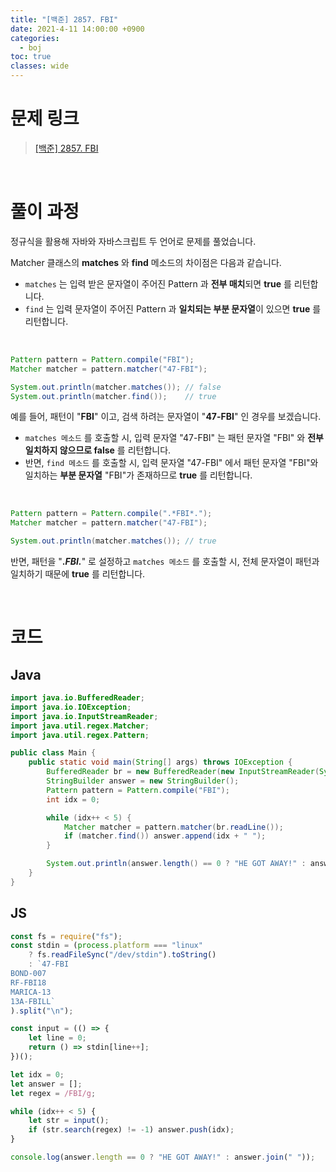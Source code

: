 ```yaml
---
title: "[백준] 2857. FBI"
date: 2021-4-11 14:00:00 +0900
categories:
  - boj
toc: true
classes: wide
---
```


# 문제 링크

> [[백준] 2857. FBI](https://www.acmicpc.net/problem/2857)

<br>

# 풀이 과정

정규식을 활용해 자바와 자바스크립트 두 언어로 문제를 풀었습니다.

Matcher 클래스의 **matches** 와 **find** 메소드의 차이점은 다음과 같습니다.

- `matches` 는 입력 받은 문자열이 주어진 Pattern 과 **전부 매치**되면 **true** 를 리턴합니다.
- `find` 는 입력 문자열이 주어진 Pattern 과 **일치되는 부분 문자열**이 있으면 **true** 를 리턴합니다.

<br>

```java
Pattern pattern = Pattern.compile("FBI");
Matcher matcher = pattern.matcher("47-FBI");

System.out.println(matcher.matches()); // false
System.out.println(matcher.find());    // true
```

예를 들어, 패턴이 "**FBI**" 이고, 검색 하려는 문자열이 "**47-FBI**" 인 경우를 보겠습니다.

- `matches 메소드` 를 호출할 시, 입력 문자열 "47-FBI" 는 패턴 문자열 "FBI" 와 **전부 일치하지 않으므로 false** 를 리턴합니다.
- 반면, `find 메소드` 를 호출할 시, 입력 문자열 "47-FBI" 에서 패턴 문자열 "FBI"와 일치하는 **부분 문자열** "FBI"가 존재하므로 **true** 를 리턴합니다.

<br>

```java
Pattern pattern = Pattern.compile(".*FBI*.");
Matcher matcher = pattern.matcher("47-FBI");

System.out.println(matcher.matches()); // true
```

반면, 패턴을 "**.*FBI.***" 로 설정하고 `matches 메소드` 를 호출할 시, 전체 문자열이 패턴과 일치하기 때문에 **true** 를 리턴합니다.

<br>

# 코드

## Java

```java
import java.io.BufferedReader;
import java.io.IOException;
import java.io.InputStreamReader;
import java.util.regex.Matcher;
import java.util.regex.Pattern;

public class Main {
    public static void main(String[] args) throws IOException {
        BufferedReader br = new BufferedReader(new InputStreamReader(System.in));
        StringBuilder answer = new StringBuilder();
        Pattern pattern = Pattern.compile("FBI");
        int idx = 0;

        while (idx++ < 5) {
            Matcher matcher = pattern.matcher(br.readLine());
            if (matcher.find()) answer.append(idx + " ");
        }

        System.out.println(answer.length() == 0 ? "HE GOT AWAY!" : answer);
    }
}
```

## JS

```jsx
const fs = require("fs");
const stdin = (process.platform === "linux"
    ? fs.readFileSync("/dev/stdin").toString()
    : `47-FBI
BOND-007
RF-FBI18
MARICA-13
13A-FBILL`
).split("\n");

const input = (() => {
    let line = 0;
    return () => stdin[line++];
})();

let idx = 0;
let answer = [];
let regex = /FBI/g;

while (idx++ < 5) {
    let str = input();
    if (str.search(regex) != -1) answer.push(idx);
}

console.log(answer.length == 0 ? "HE GOT AWAY!" : answer.join(" "));
```